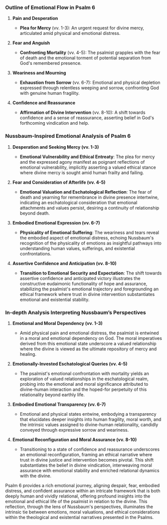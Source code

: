 ### Outline of Emotional Flow in Psalm 6

1. **Pain and Desperation**
   - **Plea for Mercy** (vv. 1-3): An urgent request for divine mercy, articulated amid physical and emotional distress.

2. **Fear and Anguish**
   - **Confronting Mortality** (vv. 4-5): The psalmist grapples with the fear of death and the emotional torment of potential separation from God's remembered presence.

3. **Weariness and Mourning**
   - **Exhaustion from Sorrow** (vv. 6-7): Emotional and physical depletion expressed through relentless weeping and sorrow, confronting God with genuine human fragility.

4. **Confidence and Reassurance**
   - **Affirmation of Divine Intervention** (vv. 8-10): A shift towards confidence and a sense of reassurance, asserting belief in God's forthcoming vindication and help.

### Nussbaum-Inspired Emotional Analysis of Psalm 6

1. **Desperation and Seeking Mercy (vv. 1-3)**
   - **Emotional Vulnerability and Ethical Entreaty**: The plea for mercy and the expressed agony manifest as poignant reflections of emotional vulnerability, implicitly asserting a valued ethical stance where divine mercy is sought amid human frailty and failing.

2. **Fear and Consideration of Afterlife (vv. 4-5)**
   - **Emotional Valuation and Eschatological Reflection**: The fear of death and yearning for remembrance in divine presence intertwine, indicating an eschatological consideration that emotional attachments and values persist, desiring a continuity of relationship beyond death.

3. **Embodied Emotional Expression (vv. 6-7)**
   - **Physicality of Emotional Suffering**: The weariness and tears reveal the embodied aspect of emotional distress, echoing Nussbaum's recognition of the physicality of emotions as insightful pathways into understanding human values, sufferings, and existential confrontations.

4. **Assertive Confidence and Anticipation (vv. 8-10)**
   - **Transition to Emotional Security and Expectation**: The shift towards assertive confidence and anticipated victory illustrates the constructive eudaimonic functionality of hope and assurance, stabilizing the psalmist's emotional trajectory and foregrounding an ethical framework where trust in divine intervention substantiates emotional and existential stability.

### In-depth Analysis Interpreting Nussbaum’s Perspectives

1. **Emotional and Moral Dependency (vv. 1-3)**
   - Amid physical pain and emotional distress, the psalmist is entwined in a moral and emotional dependency on God. The moral imperatives derived from this emotional state underscore a valued relationship where the divine is viewed as the ultimate repository of mercy and healing.

2. **Emotionally-Invested Eschatological Queries (vv. 4-5)**
   - The psalmist's emotional confrontation with mortality yields an exploration of valued relationships in the eschatological realm, probing into the emotional and moral significance attributed to divine-human interaction and the hoped-for perpetuity of this relationality beyond earthly life.

3. **Embodied Emotional Transparency (vv. 6-7)**
   - Emotional and physical states entwine, embodying a transparency that elucidates deeper insights into human fragility, moral worth, and the intrinsic values assigned to divine-human relationality, candidly conveyed through expressive sorrow and weariness.

4. **Emotional Reconfiguration and Moral Assurance (vv. 8-10)**
   - Transitioning to a state of confidence and reassurance underscores an emotional reconfiguration, framing an ethical narrative where trust in divine justice and intervention becomes pivotal. This shift substantiates the belief in divine vindication, interweaving moral assurance with emotional stability and enriched relational dynamics with the divine.

Psalm 6 provides a rich emotional journey, aligning despair, fear, embodied distress, and confident assurance within an intricate framework that is both deeply human and vividly relational, offering profound insights into the emotional and ethical life of the psalmist in relation to the divine. This reflection, through the lens of Nussbaum's perspectives, illuminates the intrinsic tie between emotions, moral valuations, and ethical considerations within the theological and existential narratives presented in the Psalms.

